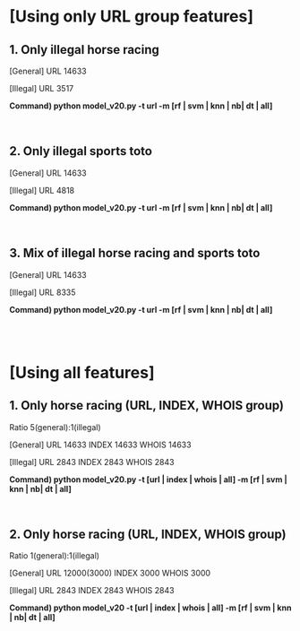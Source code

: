 # [Using only URL group features]

## 1. Only illegal horse racing

[General]
URL     14633

[Illegal]
URL     3517

<b>Command) python model_v20.py -t url -m [rf | svm | knn | nb| dt | all]</b>

<br>

## 2. Only illegal sports toto

[General]
URL     14633

[Illegal]
URL     4818

<b>Command) python model_v20.py -t url -m [rf | svm | knn | nb| dt | all]</b>

<br>

## 3. Mix of illegal horse racing and sports toto

[General]
URL     14633

[Illegal]
URL     8335

<b>Command) python model_v20.py -t url -m [rf | svm | knn | nb| dt | all]</b>


<br>
<br>

# [Using all features]

## 1. Only horse racing (URL, INDEX, WHOIS group) 
Ratio 5(general):1(illegal)

[General]
URL     14633
INDEX   14633
WHOIS   14633

[Illegal]
URL     2843
INDEX   2843
WHOIS   2843

<b>Command) python model_v20.py -t [url | index | whois | all] -m [rf | svm | knn | nb| dt | all]</b>

<br>
  
## 2. Only horse racing (URL, INDEX, WHOIS group) 
Ratio 1(general):1(illegal)

[General]
URL     12000(3000)
INDEX   3000
WHOIS   3000

[Illegal]
URL     2843
INDEX   2843
WHOIS   2843

<b>Command) python model_v20 -t [url | index | whois | all] -m [rf | svm | knn | nb| dt | all]</b>


